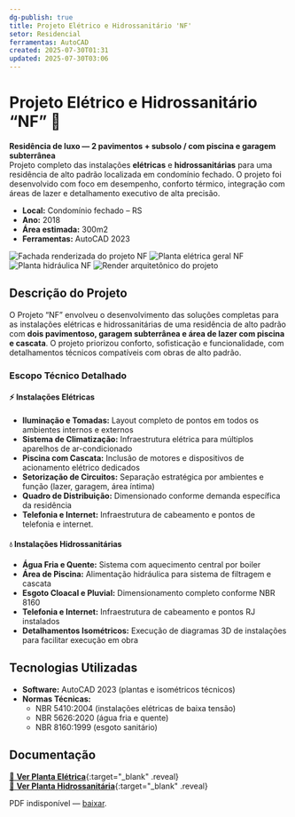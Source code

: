 ```yaml
---
dg-publish: true
title: Projeto Elétrico e Hidrossanitário 'NF'
setor: Residencial
ferramentas: AutoCAD
created: 2025-07-30T01:31
updated: 2025-07-30T03:06
---
```


# Projeto Elétrico e Hidrossanitário “NF” 🏡

**Residência de luxo — 2 pavimentos + subsolo / com piscina e garagem subterrânea**  
Projeto completo das instalações **elétricas** e **hidrossanitárias** para uma residência de alto padrão localizada em condomínio fechado. O projeto foi desenvolvido com foco em desempenho, conforto térmico, integração com áreas de lazer e detalhamento executivo de alta precisão.

- **Local:** Condomínio fechado – RS  
- **Ano:** 2018  
- **Área estimada:** 300m2 
- **Ferramentas:** AutoCAD 2023  

<div class="project-gallery reveal">
  <img src="/assets/imagens/capa_thumb.jpg_nairo.jpg" alt="Fachada renderizada do projeto NF" class="gallery-thumb" loading="lazy">
  <img src="/assets/imagens/planta_eletrica_thumb.jpg_nairo.jpg" alt="Planta elétrica geral NF" class="gallery-thumb" loading="lazy">
  <img src="/assets/imagens/planta_hidrosanitaria_thumb.jpg_nairo.jpg" alt="Planta hidráulica NF" class="gallery-thumb" loading="lazy">
  <img src="/assets/imagens/render_thumb.jpg_nairo.jpg" alt="Render arquitetônico do projeto" class="gallery-thumb" loading="lazy">
</div>

## Descrição do Projeto

O Projeto “NF” envolveu o desenvolvimento das soluções completas para as instalações elétricas e hidrossanitárias de uma residência de alto padrão com **dois pavimentoso, garagem subterrânea e área de lazer com piscina e cascata**. O projeto priorizou conforto, sofisticação e funcionalidade, com detalhamentos técnicos compatíveis com obras de alto padrão.

### Escopo Técnico Detalhado

#### ⚡ Instalações Elétricas
- **Iluminação e Tomadas:** Layout completo de pontos em todos os ambientes internos e externos
- **Sistema de Climatização:** Infraestrutura elétrica para múltiplos aparelhos de ar-condicionado
- **Piscina com Cascata:** Inclusão de motores e dispositivos de acionamento elétrico dedicados
- **Setorização de Circuitos:** Separação estratégica por ambientes e função (lazer, garagem, área íntima)
- **Quadro de Distribuição:** Dimensionado conforme demanda específica da residência
- **Telefonia e Internet:** Infraestrutura de cabeamento e pontos de telefonia e internet.

#### 💧 Instalações Hidrossanitárias
- **Água Fria e Quente:** Sistema com aquecimento central por boiler
- **Área de Piscina:** Alimentação hidráulica para sistema de filtragem e cascata
- **Esgoto Cloacal e Pluvial:** Dimensionamento completo conforme NBR 8160
- **Telefonia e Internet:** Infraestrutura de cabeamento e pontos RJ instalados
- **Detalhamentos Isométricos:** Execução de diagramas 3D de instalações para facilitar execução em obra

## Tecnologias Utilizadas

- **Software:** AutoCAD 2023 (plantas e isométricos técnicos)
- **Normas Técnicas:**  
  - NBR 5410:2004 (instalações elétricas de baixa tensão)  
  - NBR 5626:2020 (água fria e quente)  
  - NBR 8160:1999 (esgoto sanitário)  

## Documentação

[📄 **Ver Planta Elétrica**](/assets/pdfs/projeto-nf_eletrica.pdf_nairo.pdf){:target="_blank" .reveal}  
[📄 **Ver Planta Hidrossanitária**](/assets/pdfs/projeto-nf_hidrosanitaria.pdf_nairo.pdf){:target="_blank" .reveal}

<div class="pdf-container reveal">
  <object data="/assets/pdfs/projeto-nf_eletrica.pdf#toolbar=0"
          type="application/pdf" width="100%" height="500">
    <p>PDF indisponível — <a href="/assets/pdfs/projeto-nf_eletrica.pdf" target="_blank">baixar</a>.</p>
  </object>
</div>
